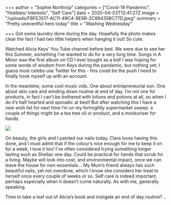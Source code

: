 +++
author = "Sophie Northrop"
categories = ["Covid-19 Pandemic", "Hobbies/ Interests", "Self Care"]
date = 2020-04-03T13:41:27Z
image = "/uploads/FBFE3517-AC11-49C4-9E9B-2C89435BC77D.jpeg"
summary = "Pretty uneventful here today"
title = "Washing Wednesday"

+++
Got some laundry done during the day. Hopefully the photo makes clear the fact I had two little helpers when hanging it out! So cute.

Watched Alicia Keys’ You Tube channel before bed. We were due to see her this Summer, something I’ve wanted to do for a very long time. Songs in A Minor was the first album on CD I ever bought as a kid! I was hoping for some words of wisdom from Keys during the pandemic, but nothing yet; I guess most celebs use Twitter for this - this could be the push I need to finally hook myself up with an account.

In the meantime, some cool music vids. One about entrepreneurial son. One about skin care and winding down routine at end of day. I’m not one for products, in fact I can’t be bothered with lotions and potions at all, so when I do it’s half hearted and sporadic at best! But after watching this I have a new wish list for next time I’m on my fortnightly supermarket sweep: a couple of things might be a tea tree oil or product, and a moisturiser for hands.

![](/uploads/FEEF7F6F-BA1F-441C-BE81-AB2F055C8F0F.jpeg)

On beauty, the girls and I painted our nails today. Clara loves having this done, and I must admit that if the colour’s nice enough for me to keep it on for a week, I love it too! I’ve often considered trying something longer lasting such as Shellac one day. Could be practical for hands that scrub for a living. Maybe will look into cost, and environmental impact, once we can leave the house for non-essentials... My Mum’s friend always has such beautiful nails, yet not overdone, which I know she considers her treat to herself once every couple of weeks or so. Self care is indeed important, perhaps especially when it doesn’t come naturally. As with me, generally speaking.

Time to take a leaf out of Alicia’s book and instigate an end of day routine? ..